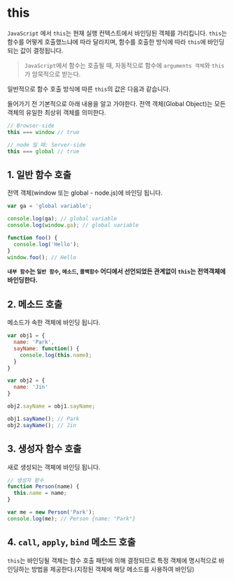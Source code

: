 # this

`JavaScript` 에서 `this`는 현재 실행 컨텍스트에서 바인딩된 객체를 가리킵니다. `this`는 함수를 어떻게 호출했느냐에 따라 달라지며, 함수를 호출한 방식에 따라 `this`에 바인딩되는 값이 결정됩니다.

> `JavaScript`에서 함수는 호출될 때, 자동적으로 함수에 `arguments 객체`와 `this`가 암묵적으로 받는다.

일반적으로 함수 호출 방식에 따른 `this`의 값은 다음과 같습니다.

들어가기 전 기본적으로 아래 내용을 알고 가야한다. 전역 객체(Global Object)는 모든 객체의 유일한 최상위 객체를 의미한다.

```js
// Browser-side
this === window // true

// node 일 때: Server-side
this === global // true
```

## 1. 일반 함수 호출

전역 객체(window 또는 global - node.js)에 바인딩 됩니다.

```js
var ga = 'global variable';

console.log(ga); // global variable
console.log(window.ga); // global variable

function foo() {
  console.log('Hello');
}
window.foo(); // Hello
```

**`내부 함수`는 `일반 함수`, `메소드`, `콜백함수` 어디에서 선언되었든 관계없이 `this`는 전역객체에 바인딩한다.**

## 2. 메소드 호출

메소드가 속한 객체에 바인딩 됩니다.

```js
var obj1 = {
  name: 'Park',
  sayName: function() {
    console.log(this.name);
  }
}

var obj2 = {
  name: 'Jin'
}

obj2.sayName = obj1.sayName;

obj1.sayName(); // Park
obj2.sayName(); // Jin
```

## 3. 생성자 함수 호출

새로 생성되는 객체에 바인딩 됩니다.

```js
// 생성자 함수
function Person(name) {
  this.name = name;
}

var me = new Person('Park');
console.log(me); // Person {name: "Park"}
```

## 4. `call`, `apply`, `bind` 메소드 호출

`this`는 바인딩될 객체는 함수 호출 패턴에 의해 결정되므로 특정 객체에 명시적으로 바인딩하는 방법을 제공한다.(지정된 객체에 해당 메소드를 사용하여 바인딩)

